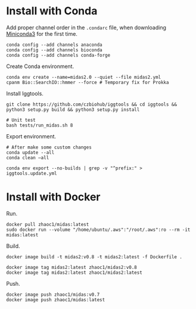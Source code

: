
# Install with Conda


Add proper channel order in the `.condarc` file, when downloading [Miniconda3](https://docs.conda.io/en/latest/miniconda.html) for the first time.
```
conda config --add channels anaconda
conda config --add channels bioconda
conda config --add channels conda-forge
```

Create Conda environment.

```
conda env create --name=midas2.0 --quiet --file midas2.yml
cpanm Bio::SearchIO::hmmer --force # Temporary fix for Prokka
```

Install Iggtools.

```
git clone https://github.com/czbiohub/iggtools && cd iggtools && python3 setup.py build && python3 setup.py install

# Unit test
bash tests/run_midas.sh 8
```

Export environment.

```
# After make some custom changes 
conda update --all 
conda clean –all

conda env export --no-builds | grep -v "^prefix:" > iggtools.update.yml
```

# Install with Docker

Run.

```
docker pull zhaoc1/midas:latest
sudo docker run --volume "/home/ubuntu/.aws":"/root/.aws":ro --rm -it midas:latest
```

Build.

```
docker image build -t midas2:v0.8 -t midas2:latest -f Dockerfile .

docker image tag midas2:latest zhaoc1/midas2:v0.8
docker image tag midas2:latest zhaoc1/midas2:latest
```

Push.

```
docker image push zhaoc1/midas:v0.7
docker image push zhaoc1/midas:latest
```



